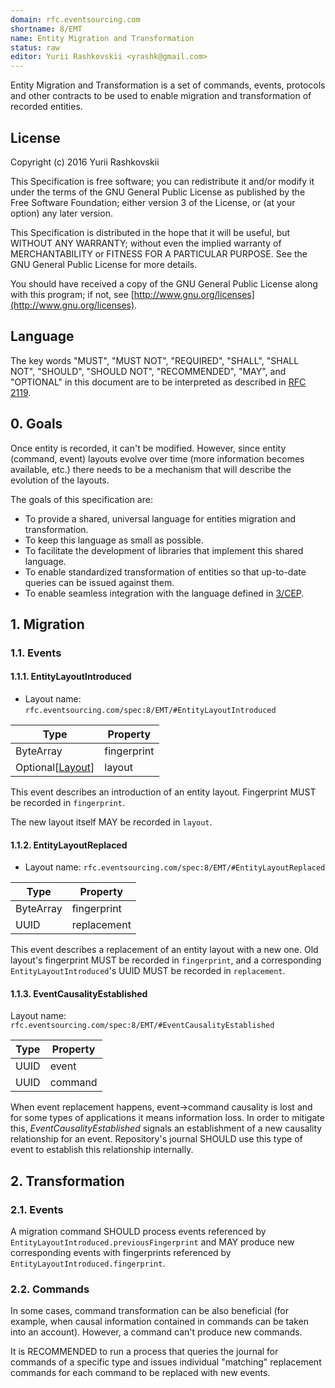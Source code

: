 ```yaml
---
domain: rfc.eventsourcing.com
shortname: 8/EMT
name: Entity Migration and Transformation
status: raw
editor: Yurii Rashkovskii <yrashk@gmail.com>
---
```


Entity Migration and Transformation is a set of commands, events, protocols and other contracts to be used to enable migration and transformation of recorded entities.

## License

Copyright (c) 2016 Yurii Rashkovskii

This Specification is free software; you can redistribute it and/or modify it under the terms of the GNU General Public License as published by the Free Software Foundation; either version 3 of the License, or (at your option) any later version.

This Specification is distributed in the hope that it will be useful, but WITHOUT ANY WARRANTY; without even the implied warranty of MERCHANTABILITY or FITNESS FOR A PARTICULAR PURPOSE. See the GNU General Public License for more details.

You should have received a copy of the GNU General Public License along with this program; if not, see [http://www.gnu.org/licenses](http://www.gnu.org/licenses).

## Language

The key words "MUST", "MUST NOT", "REQUIRED", "SHALL", "SHALL NOT", "SHOULD", "SHOULD NOT", "RECOMMENDED", "MAY", and "OPTIONAL" in this document are to be interpreted as described in [RFC 2119](http://tools.ietf.org/html/rfc2119).

## 0. Goals

Once entity is recorded, it can't be modified. However, since entity (command, event) layouts evolve over time (more information becomes available, etc.) there needs to be a mechanism that will describe the evolution of the layouts.

The goals of this specification are:

* To provide a shared, universal language for entities migration and
  transformation.
* To keep this language as small as possible.
* To facilitate the development of libraries that implement this shared
  language.
* To enable standardized transformation of entities so that up-to-date
  queries can be issued against them.
* To enable seamless integration with the language defined in
  [3/CEP](../3/README.md).

## 1. Migration

### 1.1. Events

#### 1.1.1. EntityLayoutIntroduced <a name="EntityLayoutIntroduced"></a>

* Layout name: `rfc.eventsourcing.com/spec:8/EMT/#EntityLayoutIntroduced`

| Type                                               | Property       |
|----------------------------------------------------|----------------|
| ByteArray                                          | fingerprint    |
| Optional[[Layout](http://rfc.eventsourcing.com/spec:7/LDL/#Layout)] | layout |

This event describes an introduction of an entity layout. Fingerprint MUST be recorded in `fingerprint`.

The new layout itself MAY be recorded in `layout`.


#### 1.1.2. EntityLayoutReplaced <a name="EntityLayoutReplaced"></a>

* Layout name: `rfc.eventsourcing.com/spec:8/EMT/#EntityLayoutReplaced`

| Type      | Property       |
|-----------|----------------|
| ByteArray | fingerprint    |
| UUID      | replacement    |

This event describes a replacement of an entity layout with a new one. Old
layout's fingerprint MUST be recorded in `fingerprint`, and a corresponding
`EntityLayoutIntroduced`'s UUID MUST be recorded in `replacement`.

#### 1.1.3. EventCausalityEstablished <a name="EventCausalityEstablished"></a>

Layout name: `rfc.eventsourcing.com/spec:8/EMT/#EventCausalityEstablished`

| Type | Property |
|------|----------|
| UUID | event    |
| UUID | command  |

When event replacement happens, event->command causality is lost and for some types of applications it means information loss. In order to mitigate this, *EventCausalityEstablished* signals an establishment of a new causality relationship for an event. Repository's journal SHOULD use this type of event
to establish this relationship internally.

## 2. Transformation

### 2.1. Events

A migration command SHOULD process events referenced by `EntityLayoutIntroduced.previousFingerprint` and MAY produce new corresponding events with fingerprints referenced by `EntityLayoutIntroduced.fingerprint`.

### 2.2. Commands

In some cases, command transformation can be also beneficial (for example, when causal information contained in commands can be taken into an account). However, a command can't produce new commands.

It is RECOMMENDED to run a process that queries the journal for commands of a specific type and issues individual "matching" replacement commands for each command to be replaced with new events.
